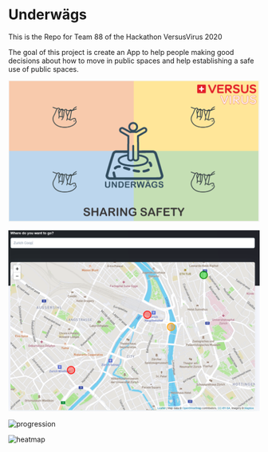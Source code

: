 # Underwägs

This is the Repo for Team 88 of the Hackathon VersusVirus 2020

The goal of this project is create an App to help people making good decisions about how to move in public spaces and help establishing a safe use of public spaces.

![titlescreen](screenshots/logo.png)

![search](screenshots/search.png)

![progression](screenshots/geoTimeline.gif)

![heatmap](screenshots/Copia%20di%207_4_Unterwägs.png)

